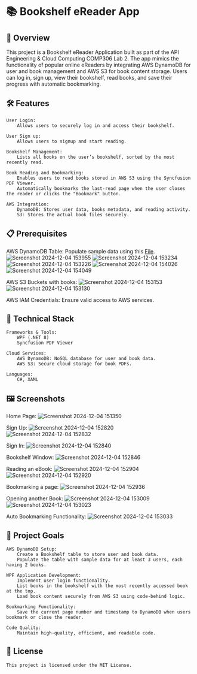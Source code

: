 # 📚 Bookshelf eReader App

## 🌟 Overview

This project is a Bookshelf eReader Application built as part of the API Engineering & Cloud Computing COMP306 Lab 2. 
The app mimics the functionality of popular online eReaders by integrating AWS DynamoDB for user and book management and AWS S3 for book content storage. 
Users can log in, sign up, view their bookshelf, read books, and save their progress with automatic bookmarking.

## 🛠️ Features

    User Login:
        Allows users to securely log in and access their bookshelf.
    
    User Sign up:
        Allows users to signup and start reading.

    Bookshelf Management:
        Lists all books on the user’s bookshelf, sorted by the most recently read.

    Book Reading and Bookmarking:
        Enables users to read books stored in AWS S3 using the Syncfusion PDF Viewer.
        Automatically bookmarks the last-read page when the user closes the reader or clicks the "Bookmark" button.

    AWS Integration:
        DynamoDB: Stores user data, books metadata, and reading activity.
        S3: Stores the actual book files securely.

## 📋 Prerequisites

AWS DynamoDB Table: Populate sample data using this [File](https://github.com/hasankn1/PDFBookReaderAppAWS/blob/master/Bookshelf%20Table%20sample%20data%20in%20DynamoDB.txt).
![Screenshot 2024-12-04 153955](https://github.com/user-attachments/assets/a0f7ecff-f89d-47c9-92c8-c3e44f8fba47)
![Screenshot 2024-12-04 153234](https://github.com/user-attachments/assets/3f484e1f-d3c6-4dfc-91b5-68f6b9807c81)
![Screenshot 2024-12-04 153226](https://github.com/user-attachments/assets/e6f4a7b6-f55f-491f-9408-5002d00673bc)
![Screenshot 2024-12-04 154026](https://github.com/user-attachments/assets/6ca96cf2-4837-4fdd-8833-fb4667c33a0c)
![Screenshot 2024-12-04 154049](https://github.com/user-attachments/assets/c26b9adc-2982-4c8e-af74-1230aaf0405f)

AWS S3 Buckets with books:
![Screenshot 2024-12-04 153153](https://github.com/user-attachments/assets/c4680a30-2ea7-42b2-8796-57bff4c518e3)
![Screenshot 2024-12-04 153130](https://github.com/user-attachments/assets/bb213107-94cd-4a6a-b219-0a0399bee39d)

AWS IAM Credentials: Ensure valid access to AWS services.

## 🧰 Technical Stack

    Frameworks & Tools:
        WPF (.NET 8)
        Syncfusion PDF Viewer

    Cloud Services:
        AWS DynamoDB: NoSQL database for user and book data.
        AWS S3: Secure cloud storage for book PDFs.

    Languages:
        C#, XAML

## 🖼️ Screenshots

Home Page:
![Screenshot 2024-12-04 151350](https://github.com/user-attachments/assets/78685127-a0f5-417f-b5fd-796e2fda420a)

Sign Up:
![Screenshot 2024-12-04 152820](https://github.com/user-attachments/assets/f9765a0e-a79e-4208-bba8-e3279b292cf4)
![Screenshot 2024-12-04 152832](https://github.com/user-attachments/assets/286c240e-ba2f-4a3b-9bfa-908863fcb106)

Sign In:
![Screenshot 2024-12-04 152840](https://github.com/user-attachments/assets/b5d05403-0c83-4efb-972c-eb8674d88b0d)

Bookshelf Window:
![Screenshot 2024-12-04 152846](https://github.com/user-attachments/assets/073f6790-21c6-44e5-b6f0-5397721b7211)

Reading an eBook:
![Screenshot 2024-12-04 152904](https://github.com/user-attachments/assets/df770090-b733-404d-8ae4-9aa96766dfaa)
![Screenshot 2024-12-04 152920](https://github.com/user-attachments/assets/33a7deb9-9719-417b-a3bc-3c422df54518)

Bookmarking a page:
![Screenshot 2024-12-04 152936](https://github.com/user-attachments/assets/67fbf461-3b5d-4535-ae35-b737b6e37896)

Opening another Book:
![Screenshot 2024-12-04 153009](https://github.com/user-attachments/assets/771d3b2f-9cb9-40de-a2bd-acdc6581d599)
![Screenshot 2024-12-04 153023](https://github.com/user-attachments/assets/43bff957-492e-4b01-92e7-478dda29f945)

Auto Bookmarking Functionality:
![Screenshot 2024-12-04 153033](https://github.com/user-attachments/assets/abcbf703-3074-47ed-80f2-90b846a6492a)

## 🎯 Project Goals

    AWS DynamoDB Setup:
        Create a Bookshelf table to store user and book data.
        Populate the table with sample data for at least 3 users, each having 2 books.

    WPF Application Development:
        Implement user login functionality.
        List books in the bookshelf with the most recently accessed book at the top.
        Load book content securely from AWS S3 using code-behind logic.

    Bookmarking Functionality:
        Save the current page number and timestamp to DynamoDB when users bookmark or close the reader.

    Code Quality:
        Maintain high-quality, efficient, and readable code.

## 📜 License

    This project is licensed under the MIT License.
